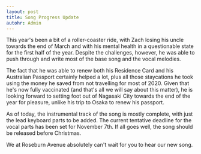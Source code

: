 ```yaml
---
layout: post
title: Song Progress Update
autohr: Admin
---
```


This year's been a bit of a roller-coaster ride, with Zach losing his uncle towards the end of March and with his mental health in a questionable state for the first half of the year. Despite the challenges, however, he was able to push through and write most of the base song and the vocal melodies.

The fact that he was able to renew both his Residence Card and his Australian Passport certainly helped a lot, plus all those staycations he took using the money he saved from not travelling for most of 2020. Given that he's now fully vaccinated (and that's all we will say about this matter), he is looking forward to setting foot out of Nagasaki City towards the end of the year for pleasure, unlike his trip to Osaka to renew his passport.

As of today, the instrumental track of the song is mostly complete, with just the lead keyboard parts to be added. The current tentative deadline for the vocal parts has been set for November 7th. If all goes well, the song should be released before Christmas.

We at Roseburn Avenue absolutely can't wait for you to hear our new song.
